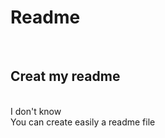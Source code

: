 <b><h1>Readme</h1></b><br><h2>Creat my readme</h2><br>I don't know<br>You can create easily a readme file<br>